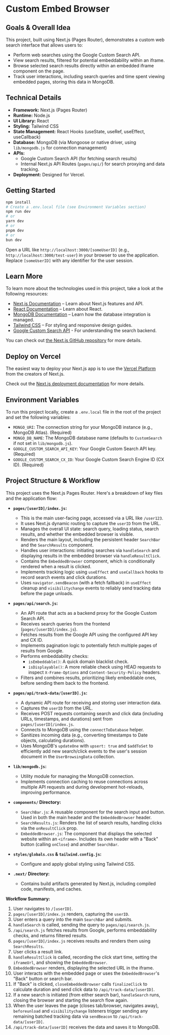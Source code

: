 # Custom Embed Browser

## Goals & Overall Idea

This project, built using Next.js (Pages Router), demonstrates a custom web search interface that allows users to:
- Perform web searches using the Google Custom Search API.
- View search results, filtered for potential embeddability within an iframe.
- Browse selected search results directly within an embedded iframe component on the page.
- Track user interactions, including search queries and time spent viewing embedded pages, storing this data in MongoDB.

## Technical Details

- **Framework:** Next.js (Pages Router)
- **Runtime:** Node.js
- **UI Library:** React
- **Styling:** Tailwind CSS
- **State Management:** React Hooks (useState, useRef, useEffect, useCallback)
- **Database:** MongoDB (via Mongoose or native driver, using `lib/mongodb.js` for connection management)
- **APIs:**
    - Google Custom Search API (for fetching search results)
    - Internal Next.js API Routes (`pages/api/`) for search proxying and data tracking.
- **Deployment:** Designed for Vercel.

## Getting Started

```bash
npm install
# Create a .env.local file (see Environment Variables section)
npm run dev
# or
yarn dev
# or
pnpm dev
# or
bun dev
```

Open a URL like `http://localhost:3000/[someUserID]` (e.g., `http://localhost:3000/test-user`) in your browser to use the application. Replace `[someUserID]` with any identifier for the user session.

## Learn More

To learn more about the technologies used in this project, take a look at the following resources:

- [Next.js Documentation](https://nextjs.org/docs) – Learn about Next.js features and API.
- [React Documentation](https://reactjs.org/docs/getting-started.html) – Learn about React.
- [MongoDB Documentation](https://docs.mongodb.com) – Learn how the database integration is managed.
- [Tailwind CSS](https://tailwindcss.com) – For styling and responsive design guides.
- [Google Custom Search API](https://developers.google.com/custom-search/v1/overview) - For understanding the search backend.

You can check out [the Next.js GitHub repository](https://github.com/vercel/next.js) for more details.

## Deploy on Vercel

The easiest way to deploy your Next.js app is to use the [Vercel Platform](https://vercel.com/new?utm_medium=default-template&filter=next.js&utm_source=create-next-app&utm_campaign=create-next-app-readme) from the creators of Next.js.

Check out the [Next.js deployment documentation](https://nextjs.org/docs/deployment) for more details.

## Environment Variables

To run this project locally, create a `.env.local` file in the root of the project and set the following variables:

- `MONGO_URI`: The connection string for your MongoDB instance (e.g., MongoDB Atlas). (Required)
- `MONGO_DB_NAME`: The MongoDB database name (defaults to `CustomSearch` if not set in `lib/mongodb.js`).
- `GOOGLE_CUSTOM_SEARCH_API_KEY`: Your Google Custom Search API key. (Required)
- `GOOGLE_CUSTOM_SEARCH_CX_ID`: Your Google Custom Search Engine ID (CX ID). (Required)

## Project Structure & Workflow

This project uses the Next.js Pages Router. Here's a breakdown of key files and the application flow:

- **`pages/[userID]/index.js`:**
    - This is the main user-facing page, accessed via a URL like `/user123`.
    - It uses Next.js dynamic routing to capture the `userID` from the URL.
    - Manages the overall UI state: search query, loading status, search results, and whether the embedded browser is visible.
    - Renders the main layout, including the persistent header `SearchBar` and the `SearchResults` component.
    - Handles user interactions: initiating searches via `handleSearch` and displaying results in the embedded browser via `handleResultClick`.
    - Contains the `EmbeddedBrowser` component, which is conditionally rendered when a result is clicked.
    - Implements tracking logic using `useEffect` and `useCallback` hooks to record search events and click durations.
    - Uses `navigator.sendBeacon` (with a fetch fallback) in `useEffect` cleanup and `visibilitychange` events to reliably send tracking data before the page unloads.

- **`pages/api/search.js`:**
    - An API route that acts as a backend proxy for the Google Custom Search API.
    - Receives search queries from the frontend (`pages/[userID]/index.js`).
    - Fetches results from the Google API using the configured API key and CX ID.
    - Implements pagination logic to potentially fetch multiple pages of results from Google.
    - Performs embeddability checks:
        - `isEmbeddable()`: A quick domain blacklist check.
        - `isDisplayable()`: A more reliable check using HEAD requests to inspect `X-Frame-Options` and `Content-Security-Policy` headers.
    - Filters and combines results, prioritizing likely embeddable ones, before sending them back to the frontend.

- **`pages/api/track-data/[userID].js`:**
    - A dynamic API route for receiving and storing user interaction data.
    - Captures the `userID` from the URL.
    - Receives POST requests containing search and click data (including URLs, timestamps, and durations) sent from `pages/[userID]/index.js`.
    - Connects to MongoDB using the `connectToDatabase` helper.
    - Sanitizes incoming data (e.g., converting timestamps to Date objects, calculating durations).
    - Uses MongoDB's `updateOne` with `upsert: true` and `$addToSet` to efficiently add new search/click events to the user's session document in the `UserBrowsingData` collection.

- **`lib/mongodb.js`:**
    - Utility module for managing the MongoDB connection.
    - Implements connection caching to reuse connections across multiple API requests and during development hot-reloads, improving performance.

- **`components/` Directory:**
    - `SearchBar.js`: A reusable component for the search input and button. Used in both the main header and the `EmbeddedBrowser` header.
    - `SearchResults.js`: Renders the list of search results, handling clicks via the `onResultClick` prop.
    - `EmbeddedBrowser.js`: The component that displays the selected website within an `<iframe>`. Includes its own header with a "Back" button (calling `onClose`) and another `SearchBar`.

- **`styles/globals.css` & `tailwind.config.js`:**
    - Configure and apply global styling using Tailwind CSS.

- **`.next/` Directory:**
    - Contains build artifacts generated by Next.js, including compiled code, manifests, and caches.

**Workflow Summary:**

1.  User navigates to `/[userID]`.
2.  `pages/[userID]/index.js` renders, capturing the `userID`.
3.  User enters a query into the main `SearchBar` and submits.
4.  `handleSearch` is called, sending the query to `pages/api/search.js`.
5.  `/api/search.js` fetches results from Google, performs embeddability checks, and returns filtered results.
6.  `pages/[userID]/index.js` receives results and renders them using `SearchResults`.
7.  User clicks a result link.
8.  `handleResultClick` is called, recording the click start time, setting the `iframeUrl`, and showing the `EmbeddedBrowser`.
9.  `EmbeddedBrowser` renders, displaying the selected URL in the iframe.
10. User interacts with the embedded page or uses the `EmbeddedBrowser`'s "Back" button or search bar.
11. If "Back" is clicked, `closeEmbeddedBrowser` calls `finalizeClick` to calculate duration and send click data to `/api/track-data/[userID]`.
12. If a new search is initiated (from either search bar), `handleSearch` runs, closing the browser and starting the search flow again.
13. When the user leaves the page (closes tab/browser, navigates away), `beforeunload` and `visibilitychange` listeners trigger sending any remaining batched tracking data via `sendBeacon` to `/api/track-data/[userID]`.
14. `/api/track-data/[userID]` receives the data and saves it to MongoDB.
